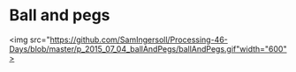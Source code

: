 # Ball and pegs
<img src="https://github.com/SamIngersoll/Processing-46-Days/blob/master/p_2015_07_04_ballAndPegs/ballAndPegs.gif"width="600">
